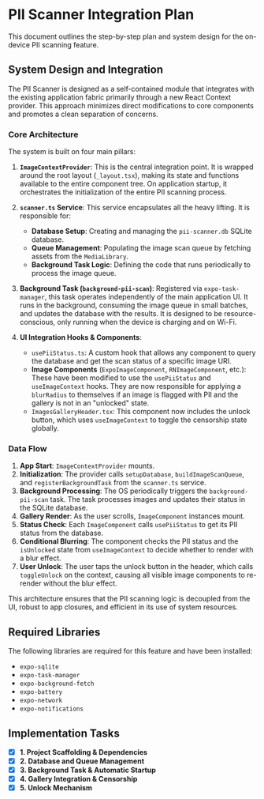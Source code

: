 # PII Scanner Integration Plan

This document outlines the step-by-step plan and system design for the on-device PII scanning feature.

## System Design and Integration

The PII Scanner is designed as a self-contained module that integrates with the existing application fabric primarily through a new React Context provider. This approach minimizes direct modifications to core components and promotes a clean separation of concerns.

### Core Architecture

The system is built on four main pillars:

1. **`ImageContextProvider`**: This is the central integration point. It is wrapped around the root layout (`_layout.tsx`), making its state and functions available to the entire component tree. On application startup, it orchestrates the initialization of the entire PII scanning process.

2. **`scanner.ts` Service**: This service encapsulates all the heavy lifting. It is responsible for:
    * **Database Setup**: Creating and managing the `pii-scanner.db` SQLite database.
    * **Queue Management**: Populating the image scan queue by fetching assets from the `MediaLibrary`.
    * **Background Task Logic**: Defining the code that runs periodically to process the image queue.

3. **Background Task (`background-pii-scan`)**: Registered via `expo-task-manager`, this task operates independently of the main application UI. It runs in the background, consuming the image queue in small batches, and updates the database with the results. It is designed to be resource-conscious, only running when the device is charging and on Wi-Fi.

4. **UI Integration Hooks & Components**:
    * `usePiiStatus.ts`: A custom hook that allows any component to query the database and get the scan status of a specific image URI.
    * **Image Components** (`ExpoImageComponent`, `RNImageComponent`, etc.): These have been modified to use the `usePiiStatus` and `useImageContext` hooks. They are now responsible for applying a `blurRadius` to themselves if an image is flagged with PII and the gallery is not in an "unlocked" state.
    * `ImagesGalleryHeader.tsx`: This component now includes the unlock button, which uses `useImageContext` to toggle the censorship state globally.

### Data Flow

1. **App Start**: `ImageContextProvider` mounts.
2. **Initialization**: The provider calls `setupDatabase`, `buildImageScanQueue`, and `registerBackgroundTask` from the `scanner.ts` service.
3. **Background Processing**: The OS periodically triggers the `background-pii-scan` task. The task processes images and updates their status in the SQLite database.
4. **Gallery Render**: As the user scrolls, `ImageComponent` instances mount.
5. **Status Check**: Each `ImageComponent` calls `usePiiStatus` to get its PII status from the database.
6. **Conditional Blurring**: The component checks the PII status and the `isUnlocked` state from `useImageContext` to decide whether to render with a blur effect.
7. **User Unlock**: The user taps the unlock button in the header, which calls `toggleUnlock` on the context, causing all visible image components to re-render without the blur effect.

This architecture ensures that the PII scanning logic is decoupled from the UI, robust to app closures, and efficient in its use of system resources.

## Required Libraries

The following libraries are required for this feature and have been installed:
* `expo-sqlite`
* `expo-task-manager`
* `expo-background-fetch`
* `expo-battery`
* `expo-network`
* `expo-notifications`

## Implementation Tasks

* [x] **1. Project Scaffolding & Dependencies**
* [x] **2. Database and Queue Management**
* [x] **3. Background Task & Automatic Startup**
* [x] **4. Gallery Integration & Censorship**
* [x] **5. Unlock Mechanism**
